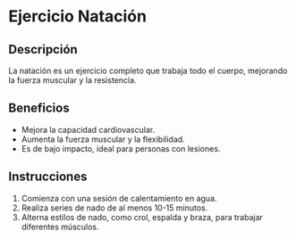 # Ejercicio Natación

## Descripción
La natación es un ejercicio completo que trabaja todo el cuerpo, mejorando la fuerza muscular y la resistencia.

## Beneficios
- Mejora la capacidad cardiovascular.
- Aumenta la fuerza muscular y la flexibilidad.
- Es de bajo impacto, ideal para personas con lesiones.

## Instrucciones
1. Comienza con una sesión de calentamiento en agua.
2. Realiza series de nado de al menos 10-15 minutos.
3. Alterna estilos de nado, como crol, espalda y braza, para trabajar diferentes músculos.